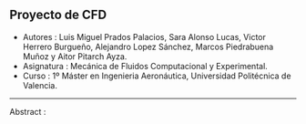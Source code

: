 Proyecto de CFD 
-------------------------------------------------------------
- Autores : Luis Miguel Prados Palacios, Sara Alonso Lucas, Victor Herrero Burgueño, Alejandro Lopez Sánchez, Marcos Piedrabuena Muñoz y Aitor Pitarch Ayza.
- Asignatura : Mecánica de Fluidos Computacional y Experimental.
- Curso : 1º Máster en Ingenieria Aeronáutica, Universidad Politécnica de Valencia.
------------------------
Abstract : 
